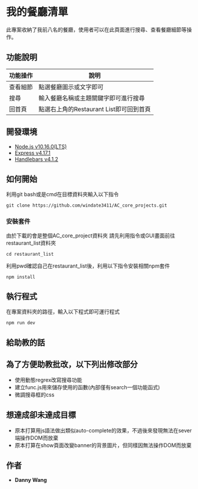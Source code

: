 # 我的餐廳清單 

此專案收納了我前八名的餐廳，使用者可以在此頁面進行搜尋、查看餐廳細節等操作。

## 功能說明

| 功能操作| 說明 |
| ------ | ----------- |
| 查看細節| 點選餐廳圖示或文字即可 |
| 搜尋    | 輸入餐廳名稱或主題關鍵字即可進行搜尋 |
| 回首頁   | 點選右上角的Restaurant List即可回到首頁 |

## 開發環境

+ [Node.js v10.16.0(LTS)](https://nodejs.org/en/)
+ [Express v4.17.1](https://www.npmjs.com/package/express)
+ [Handlebars v4.1.2](https://www.npmjs.com/package/handlebars)

## 如何開始

利用git bash或是cmd在目標資料夾輸入以下指令

```
git clone https://github.com/windate3411/AC_core_projects.git
```

### 安裝套件

由於下載的會是整個AC_core_project資料夾
請先利用指令或GUI畫面前往restaurant_list資料夾

```
cd restaurant_list
```
利用pwd確認自己在restaurant_list後，利用以下指令安裝相關npm套件

```
npm install
```

## 執行程式

在專案資料夾的路徑，輸入以下程式即可運行程式

```
npm run dev
```

## 給助教的話

__為了方便助教批改，以下列出修改部分__
--- 
+ 使用動態regrex改寫搜尋功能
+ 建立func.js用來儲存使用的函數(內部僅有search一個功能函式)
+ 微調搜尋框的css

__想達成卻未達成目標__
--- 
+ 原本打算用js語法做出類似auto-complete的效果，不過後來發現無法在sever端操作DOM而放棄
+ 原本打算在show頁面改變banner的背景圖片，但同樣因無法操作DOM而放棄

## 作者

* **Danny Wang** 

